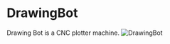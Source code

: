 # DrawingBot
Drawing Bot is a CNC plotter machine.
![DrawingBot](https://github.com/user-attachments/assets/cd1278e8-9422-46fc-8d91-06bba519bb67)

